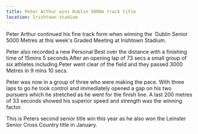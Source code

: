 ```yaml
---
title: Peter Arthur wins Dublin 5000m track title 
location: Irishtown stadium
---
```


Peter Arthur continued his fine track form when winning  the 
Dublin Senior 5000 Metres at this week's Graded Meeting
at Irishtown Stadium.

Peter also recorded a new Personal Best over the distance
with a finishing time of 15mins 5 seconds.After an opening lap
of 73 secs a small group of six athletes including Peter went clear
of the field and they passed 3000 Metres in 9 mins 10 secs.

Peter was now in a group of three who were making the pace.
With three laps to go he took control and immediately opened
a gap on his two pursuers which he stretched as he went for the
finish line. A last 200 metres of 33 seconds showed his superior
speed and strength  was the  winning factor.

This is Peters second senior title win this year as he also won the Leinster
Senior Cross Country title in January.
